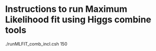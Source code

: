 # Instructions to run Maximum Likelihood fit using Higgs combine tools

./runMLFIT_comb_incl.csh 150
